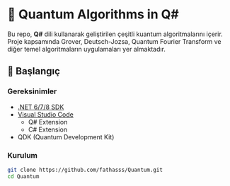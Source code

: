 # 📡 Quantum Algorithms in Q#

Bu repo, **Q#** dili kullanarak geliştirilen çeşitli kuantum algoritmalarını içerir. Proje kapsamında Grover, Deutsch-Jozsa, Quantum Fourier Transform ve diğer temel algoritmaların uygulamaları yer almaktadır.

## 🚀 Başlangıç

### Gereksinimler

- [.NET 6/7/8 SDK](https://dotnet.microsoft.com/en-us/download)
- [Visual Studio Code](https://code.visualstudio.com/)
  - Q# Extension
  - C# Extension
- QDK (Quantum Development Kit)

### Kurulum

```bash
git clone https://github.com/fathasss/Quantum.git
cd Quantum
